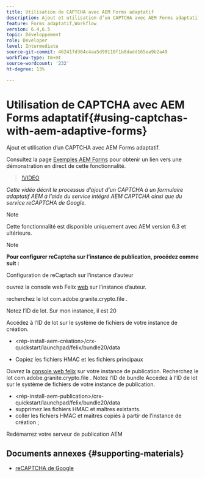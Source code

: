 ```yaml
---
title: Utilisation de CAPTCHA avec AEM Forms adaptatif
description: Ajout et utilisation d’un CAPTCHA avec AEM Forms adaptatif.
feature: Forms adaptatif,Workflow
version: 6.4,6.5
topic: Développement
role: Developer
level: Intermediate
source-git-commit: 462417d384c4aa5d99110f1b8dadd165ea9b2a49
workflow-type: tm+mt
source-wordcount: '232'
ht-degree: 13%

---
```



# Utilisation de CAPTCHA avec AEM Forms adaptatif{#using-captchas-with-aem-adaptive-forms}

Ajout et utilisation d’un CAPTCHA avec AEM Forms adaptatif.

Consultez la page [Exemples AEM Forms](https://forms.enablementadobe.com/content/samples/samples.html?query=0#collapse1) pour obtenir un lien vers une démonstration en direct de cette fonctionnalité.

>[!VIDEO](https://video.tv.adobe.com/v/18336/?quality=9&learn=on)

*Cette vidéo décrit le processus d’ajout d’un CAPTCHA à un formulaire adaptatif AEM à l’aide du service intégré AEM CAPTCHA ainsi que du service reCAPTCHA de Google.*

>[!NOTE]
>
>Cette fonctionnalité est disponible uniquement avec AEM version 6.3 et ultérieure.

>[!NOTE]
>
>**Pour configurer reCaptcha sur l’instance de publication, procédez comme suit :**
>
>Configuration de reCaptach sur l’instance d’auteur
>
>ouvrez la console web Felix [web](http://localhost:4502/system/console/bundles) sur l’instance d’auteur.
>
>recherchez le lot com.adobe.granite.crypto.file .
>
>Notez l’ID de lot. Sur mon instance, il est 20
>
>Accédez à l’ID de lot sur le système de fichiers de votre instance de création.
>
>* &lt;rép-install-aem-création>/crx-quickstart/launchpad/felix/bundle20/data
* Copiez les fichiers HMAC et les fichiers principaux

Ouvrez la [console web felix](http://localhost:4502/system/console/bundles) sur votre instance de publication. Recherchez le lot com.adobe.granite.crypto.file . Notez l’ID de bundle
Accédez à l’ID de lot sur le système de fichiers de votre instance de publication.
* &lt;rép-install-aem-publication>/crx-quickstart/launchpad/felix/bundle20/data
* supprimez les fichiers HMAC et maîtres existants.
* coller les fichiers HMAC et maîtres copiés à partir de l’instance de création ;

Redémarrez votre serveur de publication AEM

## Documents annexes {#supporting-materials}

* [reCAPTCHA de Google](https://www.google.com/recaptcha)

